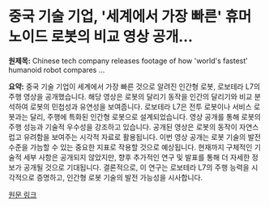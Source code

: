 # 중국 기술 기업, '세계에서 가장 빠른' 휴머노이드 로봇의 비교 영상 공개…

**원제목:** Chinese tech company releases footage of how 'world's fastest' humanoid robot compares ...

**요약:** 중국 기술 기업이 세계에서 가장 빠른 것으로 알려진 인간형 로봇, 로보테라 L7의 주행 영상을 공개했습니다.  해당 영상은 로봇의 달리기 동작을 인간의 달리기와 비교 분석하여 로봇의 민첩성과 유연성을 보여줍니다.  로보테라 L7은 전투 로봇이나 서비스 로봇과는 달리, 주행에 특화된 인간형 로봇으로 설계되었습니다.  영상 공개를 통해 로봇의 주행 성능과 기술적 우수성을 강조하고 있습니다.  공개된 영상은 로봇의 동작이 자연스럽고 유려함을 보여주는 시각적 자료로 활용됩니다.  이번 영상 공개는 로봇 기술의 발전 수준을 가늠할 수 있는 중요한 지표로 작용할 것으로 예상됩니다.  현재까지 구체적인 기술적 세부 사항은 공개되지 않았지만, 향후 추가적인 연구 및 발표를 통해 더 자세한 정보가 공개될 것으로 기대됩니다.  결론적으로, 이 연구는 로보테라 L7의 주행 능력을 시각적으로 증명하고,  인간형 로봇 기술의 발전 가능성을 시사합니다.

[원문 링크](https://supercarblondie.com/latest/robotera-l7-humanoid-robot-runner/)
